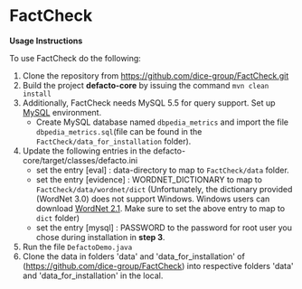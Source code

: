 # FactCheck
**Usage Instructions** 

To use FactCheck do the following:

 1. Clone the repository from https://github.com/dice-group/FactCheck.git
 2.  Build the project  **defacto-core**  by issuing the command `mvn clean install`
 3. Additionally, FactCheck needs MySQL 5.5 for query support. Set up [MySQL](https://dev.mysql.com/doc/refman/5.5/en/) environment. 
    - Create MySQL database named `dbpedia_metrics` and import the file `dbpedia_metrics.sql`(file can be found in the `FactCheck/data_for_installation` folder).
 4. Update the following entries in the defacto-core/target/classes/defacto.ini
    - set the entry [eval] : data-directory to map to `FactCheck/data` folder.
    - set the entry [evidence] : WORDNET_DICTIONARY to map to `FactCheck/data/wordnet/dict`
      (Unfortunately, the dictionary provided (WordNet 3.0) does not support Windows. Windows users can download [WordNet 2.1](https://wordnet.princeton.edu/wordnet/download/current-version/). Make sure to set the above entry to map to `dict` folder)
    - set the entry [mysql] : PASSWORD to the password for root user you chose during installation in **step 3**.
5. Run the file `DefactoDemo.java`
6. Clone the data in folders 'data' and 'data_for_installation' of (https://github.com/dice-group/FactCheck) into respective folders 'data' and 'data_for_installation' in the local.
